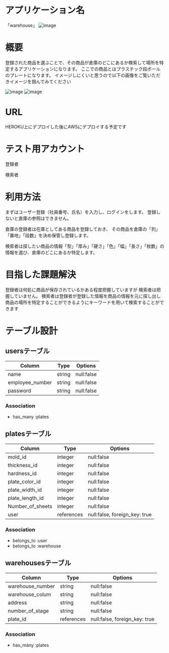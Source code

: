 # アプリケーション名
「warehouse」
![image](https://user-images.githubusercontent.com/66520239/93739357-0c619c80-fc23-11ea-85d8-5fe868eefb9c.png)


# 概要
登録された商品を選ぶことで、その商品が倉庫のどこにあるか検索して場所を特定するアプリケーションになります。
ここでの商品とはプラスチック段ボールのプレートになります。
イメージしにくいと思うので以下の画像をご覧いただきイメージを掴んでみてください

![image](https://user-images.githubusercontent.com/66520239/93739187-a412bb00-fc22-11ea-8547-ab75c278a584.png)
![image](https://user-images.githubusercontent.com/66520239/93739244-d0c6d280-fc22-11ea-9398-0956b01e2fe1.png)



# URL
HEROKU上にデプロイした後にAWSにデプロイする予定です



# テスト用アカウント
登録者

検索者


# 利用方法
まずはユーザー登録（社員番号、氏名）を入力し、ログインをします。
登録しないと倉庫の参照はできません。

倉庫の登録者は在庫としてある商品を登録しておき、
その商品を倉庫の「列」「番地」「段数」を決め保管し登録します。

検索者は探したい商品の情報「型」「厚み」「硬さ」「色」「幅」「長さ」「枚数」の情報を選び、倉庫のどこにあるか特定します。


# 目指した課題解決
登録者は何処に商品が保存されているかある程度把握していますが
検索者は把握していません。
検索者は登録者が登録した情報を商品の情報を元に探し出し商品の場所を特定することができるようにキーワードを用いて検索することができます

# テーブル設計

## usersテーブル

| Column           | Type   | Options    |
| ---------        | ------ | ---------- |
| name             | string | null:false |
| employee_number  | string | null:false |
| password         | string | null:false |

### Association

- has_many :plates


## platesテーブル

| Column            | Type       | Options                       |
| --------------    | ---------- | ----------------------------- |
| mold_id           | integer    | null:false                    |
| thickness_id      | integer    | null:false                    |
| hardness_id       | integer    | null:false                    |
| plate_color_id    | integer    | null:false                    |
| plate_width_id    | integer    | null:false                    |
| plate_length_id   | integer    | null:false                    |
| Number_of_sheets  | integer    | null:false                    |
| user              | references | null:false, foreign_key: true |

### Association

- belongs_to :user
- belongs_to :warehouse

## warehousesテーブル

| Column            | Type       | Options                       |
| --------------    | ---------- | ----------------------------- |
| warehouse_number  | string     | null:false                    |
| warehouse_colum   | string     | null:false                    |
| address           | string     | null:false                    |
| number_of_stage   | string     | null:false                    |
| plate_id          | references | null:false, foreign_key: true |

### Association

- has_many :plates
